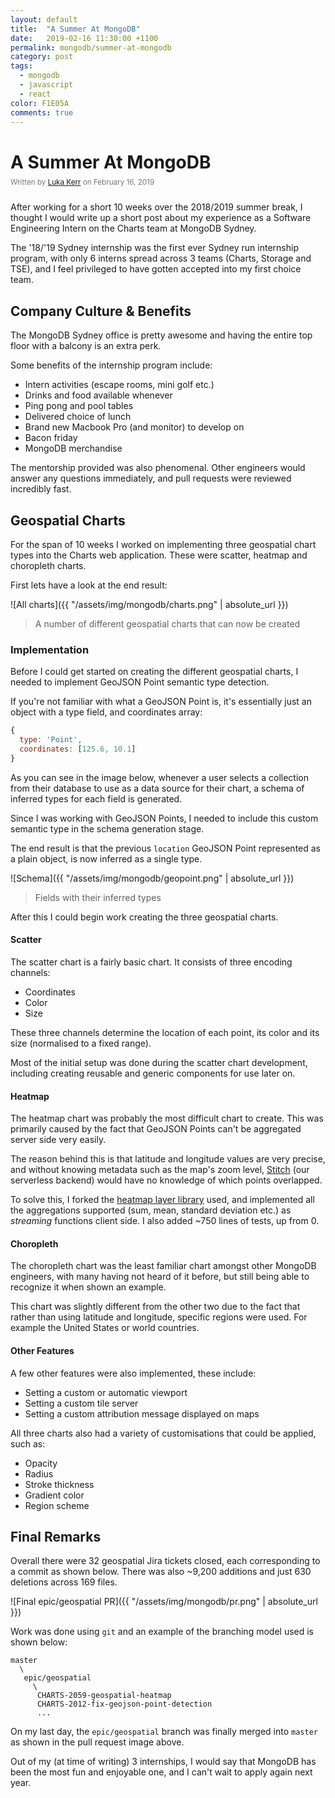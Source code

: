 ```yaml
---
layout: default
title:  "A Summer At MongoDB"
date:   2019-02-16 11:30:00 +1100
permalink: mongodb/summer-at-mongodb
category: post
tags:
  - mongodb
  - javascript
  - react
color: F1E05A
comments: true
---
```


# A Summer At MongoDB

<small style="color: #777; top: -10px; position: relative">
  Written by <a href="https://github.com/lukakerr">Luka Kerr</a> on February 16, 2019
</small>

After working for a short 10 weeks over the 2018/2019 summer break, I thought I would write up a short post about my experience
as a Software Engineering Intern on the Charts team at MongoDB Sydney.

The '18/'19 Sydney internship was the first ever Sydney run internship program, with only 6 interns spread across 3 teams (Charts, Storage and TSE),
and I feel privileged to have gotten accepted into my first choice team.

## Company Culture & Benefits

The MongoDB Sydney office is pretty awesome and having the entire top floor with a balcony is an extra perk.

Some benefits of the internship program include:

- Intern activities (escape rooms, mini golf etc.)
- Drinks and food available whenever
- Ping pong and pool tables
- Delivered choice of lunch
- Brand new Macbook Pro (and monitor) to develop on
- Bacon friday
- MongoDB merchandise

The mentorship provided was also phenomenal. Other engineers would answer any questions immediately,
and pull requests were reviewed incredibly fast.

## Geospatial Charts

For the span of 10 weeks I worked on implementing three geospatial chart types into the Charts web application.
These were scatter, heatmap and choropleth charts.

First lets have a look at the end result:

![All charts]({{ "/assets/img/mongodb/charts.png" | absolute_url }})

> A number of different geospatial charts that can now be created

### Implementation

Before I could get started on creating the different geospatial charts, I needed to implement GeoJSON Point semantic type detection.

If you're not familiar with what a GeoJSON Point is, it's essentially just an object with a type field, and coordinates array:

```javascript
{
  type: 'Point',
  coordinates: [125.6, 10.1]
}
```

As you can see in the image below, whenever a user selects a collection from their database to use as a data source for their chart, a schema of inferred types for each field is generated.

Since I was working with GeoJSON Points, I needed to include this custom semantic type in the schema generation stage.

The end result is that the previous `location` GeoJSON Point represented as a plain object, is now inferred as a single type.

![Schema]({{ "/assets/img/mongodb/geopoint.png" | absolute_url }})

> Fields with their inferred types

After this I could begin work creating the three geospatial charts.

#### Scatter

The scatter chart is a fairly basic chart. It consists of three encoding channels:

- Coordinates
- Color
- Size

These three channels determine the location of each point, its color and its size (normalised to a fixed range).

Most of the initial setup was done during the scatter chart development, including creating reusable and generic components
for use later on.

#### Heatmap

The heatmap chart was probably the most difficult chart to create.
This was primarily caused by the fact that GeoJSON Points can't be aggregated server side very easily.

The reason behind this is that latitude and longitude values are very precise,
and without knowing metadata such as the map's zoom level, [Stitch](https://www.mongodb.com/cloud/stitch) (our serverless backend) would have
no knowledge of which points overlapped.

To solve this, I forked the [heatmap layer library](https://github.com/mongodb-js/react-leaflet-heatmap-layer) used, 
and implemented all the aggregations supported (sum, mean, standard deviation etc.) as *streaming* functions client 
side. I also added \~750 lines of tests, up from 0.

#### Choropleth

The choropleth chart was the least familiar chart amongst other MongoDB engineers, with many having not heard of it before,
but still being able to recognize it when shown an example.

This chart was slightly different from the other two due to the fact that rather than using latitude and longitude, specific regions were used. For example the United States or world countries.

#### Other Features

A few other features were also implemented, these include:

- Setting a custom or automatic viewport
- Setting a custom tile server
- Setting a custom attribution message displayed on maps

All three charts also had a variety of customisations that could be applied, such as:

- Opacity
- Radius
- Stroke thickness
- Gradient color
- Region scheme

## Final Remarks

Overall there were 32 geospatial Jira tickets closed, each corresponding to a commit as shown below.
There was also \~9,200 additions and just 630 deletions across 169 files.

![Final epic/geospatial PR]({{ "/assets/img/mongodb/pr.png" | absolute_url }})

Work was done using `git` and an example of the branching model used is shown below:

```
master
  \
   epic/geospatial
     \
      CHARTS-2059-geospatial-heatmap
      CHARTS-2012-fix-geojson-point-detection
      ...
```

On my last day, the `epic/geospatial` branch was finally merged into `master` as shown in the pull request
image above.

Out of my (at time of writing) 3 internships, I would say that MongoDB has been the most fun and enjoyable one,
and I can't wait to apply again next year.
